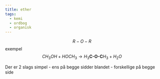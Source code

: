 ```yaml
---
title: ether
tags:
  - kemi
  - ordbog
  - organisk
---
```


$$R-O-R$$
exempel
$$CH_{3}OH + HOCH_{3} \rightarrow H_{3}\textbf{C-O-C} H_{3}+H_{2}O$$

Der er 2 slags 
simpel - ens på begge sidder 
blandet - forskellige på begge side

